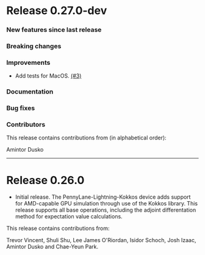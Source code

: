 # Release 0.27.0-dev

### New features since last release

### Breaking changes

### Improvements
 * Add tests for MacOS.
  [(#3)](https://github.com/PennyLaneAI/pennylane-lightning-kokkos/pull/3)

### Documentation

### Bug fixes

### Contributors

This release contains contributions from (in alphabetical order):

Amintor Dusko

---
# Release 0.26.0

 * Initial release. The PennyLane-Lightning-Kokkos device adds support for AMD-capable GPU simulation through use of the Kokkos library.
This release supports all base operations, including the adjoint differentation method for expectation value calculations.

This release contains contributions from:

Trevor Vincent, Shuli Shu, Lee James O'Riordan, Isidor Schoch, Josh Izaac, Amintor Dusko and Chae-Yeun Park.
